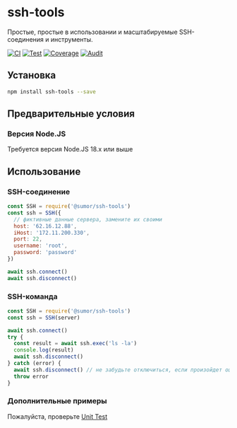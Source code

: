 # ssh-tools

Простые, простые в использовании и масштабируемые SSH-соединения и инструменты.

[![CI](https://github.com/sumor-cloud/ssh-tools/actions/workflows/ci.yml/badge.svg)](https://github.com/sumor-cloud/ssh-tools/actions/workflows/ci.yml)
[![Test](https://github.com/sumor-cloud/ssh-tools/actions/workflows/ut.yml/badge.svg)](https://github.com/sumor-cloud/ssh-tools/actions/workflows/ut.yml)
[![Coverage](https://github.com/sumor-cloud/ssh-tools/actions/workflows/coverage.yml/badge.svg)](https://github.com/sumor-cloud/ssh-tools/actions/workflows/coverage.yml)
[![Audit](https://github.com/sumor-cloud/ssh-tools/actions/workflows/audit.yml/badge.svg)](https://github.com/sumor-cloud/ssh-tools/actions/workflows/audit.yml)

## Установка

```bash
npm install ssh-tools --save
```

## Предварительные условия

### Версия Node.JS

Требуется версия Node.JS 18.x или выше

## Использование

### SSH-соединение

```javascript
const SSH = require('@sumor/ssh-tools')
const ssh = SSH({
  // фиктивные данные сервера, замените их своими
  host: '62.16.12.88',
  iHost: '172.11.200.330',
  port: 22,
  username: 'root',
  password: 'password'
})

await ssh.connect()
await ssh.disconnect()
```

### SSH-команда

```javascript
const SSH = require('@sumor/ssh-tools')
const ssh = SSH(server)

await ssh.connect()
try {
  const result = await ssh.exec('ls -la')
  console.log(result)
  await ssh.disconnect()
} catch (error) {
  await ssh.disconnect() // не забудьте отключиться, если произойдет ошибка
  throw error
}
```

### Дополнительные примеры

Пожалуйста, проверьте [Unit Test](https://github.com/sumor-cloud/ssh-tools/tree/main/test)
